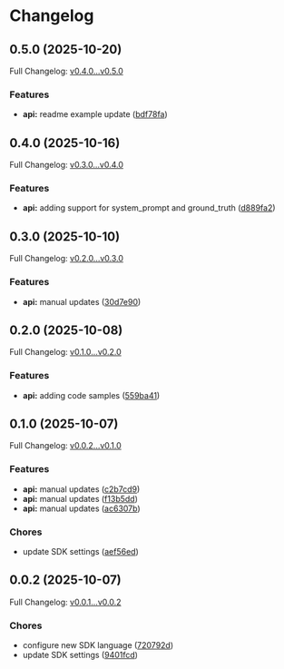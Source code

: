 # Changelog

## 0.5.0 (2025-10-20)

Full Changelog: [v0.4.0...v0.5.0](https://github.com/deeprails/deeprails-go-sdk/compare/v0.4.0...v0.5.0)

### Features

* **api:** readme example update ([bdf78fa](https://github.com/deeprails/deeprails-go-sdk/commit/bdf78fae891db21ccde7891c5287682c1d067273))

## 0.4.0 (2025-10-16)

Full Changelog: [v0.3.0...v0.4.0](https://github.com/deeprails/deeprails-go-sdk/compare/v0.3.0...v0.4.0)

### Features

* **api:** adding support for system_prompt and ground_truth ([d889fa2](https://github.com/deeprails/deeprails-go-sdk/commit/d889fa2519831ab92434ea4e993cb5f4389f6b30))

## 0.3.0 (2025-10-10)

Full Changelog: [v0.2.0...v0.3.0](https://github.com/deeprails/deeprails-go-sdk/compare/v0.2.0...v0.3.0)

### Features

* **api:** manual updates ([30d7e90](https://github.com/deeprails/deeprails-go-sdk/commit/30d7e9089e39f453b3ab3a60578c581bedbea9e4))

## 0.2.0 (2025-10-08)

Full Changelog: [v0.1.0...v0.2.0](https://github.com/deeprails/deeprails-go-sdk/compare/v0.1.0...v0.2.0)

### Features

* **api:** adding code samples ([559ba41](https://github.com/deeprails/deeprails-go-sdk/commit/559ba41f74cbf37d5d7a3d9decaa15aa34121212))

## 0.1.0 (2025-10-07)

Full Changelog: [v0.0.2...v0.1.0](https://github.com/deeprails/deeprails-go-sdk/compare/v0.0.2...v0.1.0)

### Features

* **api:** manual updates ([c2b7cd9](https://github.com/deeprails/deeprails-go-sdk/commit/c2b7cd9b8aa4e7306bbc3a40048607296b9d68b9))
* **api:** manual updates ([f13b5dd](https://github.com/deeprails/deeprails-go-sdk/commit/f13b5dd08646c224a283c903db162f2a93f17759))
* **api:** manual updates ([ac6307b](https://github.com/deeprails/deeprails-go-sdk/commit/ac6307bd5020e4201261c8ef6dfbc1f76d277615))


### Chores

* update SDK settings ([aef56ed](https://github.com/deeprails/deeprails-go-sdk/commit/aef56edef214772902a0c1f92ce2087e64e989a6))

## 0.0.2 (2025-10-07)

Full Changelog: [v0.0.1...v0.0.2](https://github.com/deeprails/deeprails-go-sdk/compare/v0.0.1...v0.0.2)

### Chores

* configure new SDK language ([720792d](https://github.com/deeprails/deeprails-go-sdk/commit/720792dbad91b85d4f9906696d1d6e6c0e7e15fc))
* update SDK settings ([9401fcd](https://github.com/deeprails/deeprails-go-sdk/commit/9401fcd6c983503005ff230228e0ba534d4ef418))
